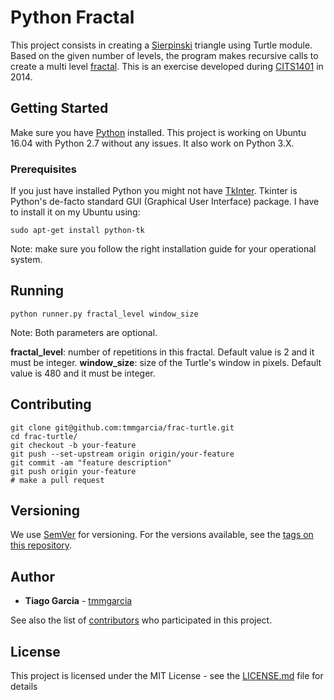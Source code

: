 # Python Fractal

This project consists in creating a [Sierpinski](https://en.wikipedia.org/wiki/Sierpinski_triangle) triangle using Turtle module. Based on the given number of levels, the program makes recursive calls to create a multi level [fractal](https://en.wikipedia.org/wiki/Fractal). This is an exercise developed during [CITS1401](http://teaching.csse.uwa.edu.au/units/CITS1401/) in 2014.


## Getting Started

Make sure you have [Python](https://www.python.org/) installed. This project is working on Ubuntu 16.04 with Python 2.7 without any issues. It also work on Python 3.X.

### Prerequisites

If you just have installed Python you might not have [TkInter](https://wiki.python.org/moin/TkInter). Tkinter is Python's de-facto standard GUI (Graphical User Interface) package. I have to install it on my Ubuntu using:

```
sudo apt-get install python-tk
```

Note: make sure you follow the right installation guide for your operational system.

## Running

```
python runner.py fractal_level window_size
```
Note: Both parameters are optional.

**fractal_level**: number of repetitions in this fractal. Default value is 2 and it must be integer.
**window_size**: size of the Turtle's window in pixels. Default value is 480 and it must be integer.

## Contributing

```
git clone git@github.com:tmmgarcia/frac-turtle.git
cd frac-turtle/
git checkout -b your-feature
git push --set-upstream origin origin/your-feature
git commit -am "feature description"
git push origin your-feature   
# make a pull request
```

## Versioning

We use [SemVer](http://semver.org/) for versioning. For the versions available, see the [tags on this repository](https://github.com/your/project/tags).

## Author

* **Tiago Garcia** - [tmmgarcia](https://github.com/tmmgarcia)

See also the list of [contributors](https://github.com/your/project/contributors) who participated in this project.

## License

This project is licensed under the MIT License - see the [LICENSE.md](LICENSE.md) file for details
